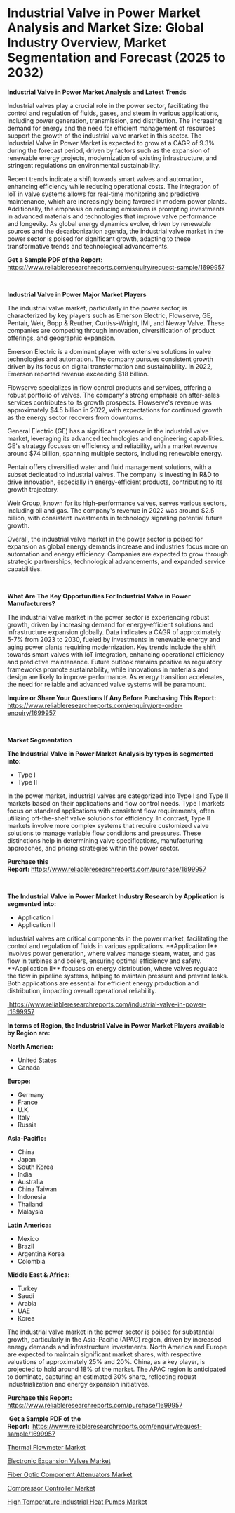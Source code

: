 <p><h1>Industrial Valve in Power Market Analysis and Market Size: Global Industry Overview, Market Segmentation and Forecast (2025 to 2032)</h1></p><p><strong>Industrial Valve in Power Market Analysis and Latest Trends</strong></p>
<p><p>Industrial valves play a crucial role in the power sector, facilitating the control and regulation of fluids, gases, and steam in various applications, including power generation, transmission, and distribution. The increasing demand for energy and the need for efficient management of resources support the growth of the industrial valve market in this sector. The Industrial Valve in Power Market is expected to grow at a CAGR of 9.3% during the forecast period, driven by factors such as the expansion of renewable energy projects, modernization of existing infrastructure, and stringent regulations on environmental sustainability.</p><p>Recent trends indicate a shift towards smart valves and automation, enhancing efficiency while reducing operational costs. The integration of IoT in valve systems allows for real-time monitoring and predictive maintenance, which are increasingly being favored in modern power plants. Additionally, the emphasis on reducing emissions is prompting investments in advanced materials and technologies that improve valve performance and longevity. As global energy dynamics evolve, driven by renewable sources and the decarbonization agenda, the industrial valve market in the power sector is poised for significant growth, adapting to these transformative trends and technological advancements.</p></p>
<p><strong>Get a Sample PDF of the Report:&nbsp;</strong> <a href="https://www.reliableresearchreports.com/enquiry/request-sample/1699957?utm_campaign=10&utm_medium=2&utm_source=Github&utm_content=ia&utm_term=09012025&utm_id=industrial-valve-in-power">https://www.reliableresearchreports.com/enquiry/request-sample/1699957</a></p>
<p>&nbsp;</p>
<p><strong>Industrial Valve in Power Major Market Players</strong></p>
<p><p>The industrial valve market, particularly in the power sector, is characterized by key players such as Emerson Electric, Flowserve, GE, Pentair, Weir, Bopp & Reuther, Curtiss-Wright, IMI, and Neway Valve. These companies are competing through innovation, diversification of product offerings, and geographic expansion.</p><p>Emerson Electric is a dominant player with extensive solutions in valve technologies and automation. The company pursues consistent growth driven by its focus on digital transformation and sustainability. In 2022, Emerson reported revenue exceeding $18 billion.</p><p>Flowserve specializes in flow control products and services, offering a robust portfolio of valves. The company's strong emphasis on after-sales services contributes to its growth prospects. Flowserve's revenue was approximately $4.5 billion in 2022, with expectations for continued growth as the energy sector recovers from downturns.</p><p>General Electric (GE) has a significant presence in the industrial valve market, leveraging its advanced technologies and engineering capabilities. GE's strategy focuses on efficiency and reliability, with a market revenue around $74 billion, spanning multiple sectors, including renewable energy.</p><p>Pentair offers diversified water and fluid management solutions, with a subset dedicated to industrial valves. The company is investing in R&D to drive innovation, especially in energy-efficient products, contributing to its growth trajectory.</p><p>Weir Group, known for its high-performance valves, serves various sectors, including oil and gas. The company's revenue in 2022 was around $2.5 billion, with consistent investments in technology signaling potential future growth.</p><p>Overall, the industrial valve market in the power sector is poised for expansion as global energy demands increase and industries focus more on automation and energy efficiency. Companies are expected to grow through strategic partnerships, technological advancements, and expanded service capabilities.</p></p>
<p>&nbsp;</p>
<p><strong>What Are The Key Opportunities For Industrial Valve in Power Manufacturers?</strong></p>
<p><p>The industrial valve market in the power sector is experiencing robust growth, driven by increasing demand for energy-efficient solutions and infrastructure expansion globally. Data indicates a CAGR of approximately 5-7% from 2023 to 2030, fueled by investments in renewable energy and aging power plants requiring modernization. Key trends include the shift towards smart valves with IoT integration, enhancing operational efficiency and predictive maintenance. Future outlook remains positive as regulatory frameworks promote sustainability, while innovations in materials and design are likely to improve performance. As energy transition accelerates, the need for reliable and advanced valve systems will be paramount.</p></p>
<p><strong>Inquire or Share Your Questions If Any Before Purchasing This Report:</strong> <a href="https://www.reliableresearchreports.com/enquiry/pre-order-enquiry/1699957?utm_campaign=10&utm_medium=2&utm_source=Github&utm_content=ia&utm_term=09012025&utm_id=industrial-valve-in-power">https://www.reliableresearchreports.com/enquiry/pre-order-enquiry/1699957</a></p>
<p>&nbsp;</p>
<p><strong>Market Segmentation</strong></p>
<p><strong>The Industrial Valve in Power Market Analysis by types is segmented into:</strong></p>
<p><ul><li>Type I</li><li>Type II</li></ul></p>
<p><p>In the power market, industrial valves are categorized into Type I and Type II markets based on their applications and flow control needs. Type I markets focus on standard applications with consistent flow requirements, often utilizing off-the-shelf valve solutions for efficiency. In contrast, Type II markets involve more complex systems that require customized valve solutions to manage variable flow conditions and pressures. These distinctions help in determining valve specifications, manufacturing approaches, and pricing strategies within the power sector.</p></p>
<p><strong>Purchase this Report:&nbsp;</strong><a href="https://www.reliableresearchreports.com/purchase/1699957?utm_campaign=10&utm_medium=2&utm_source=Github&utm_content=ia&utm_term=09012025&utm_id=industrial-valve-in-power">https://www.reliableresearchreports.com/purchase/1699957</a></p>
<p>&nbsp;</p>
<p><strong>The Industrial Valve in Power Market Industry Research by Application is segmented into:</strong></p>
<p><ul><li>Application I</li><li>Application II</li></ul></p>
<p><p>Industrial valves are critical components in the power market, facilitating the control and regulation of fluids in various applications. **Application I** involves power generation, where valves manage steam, water, and gas flow in turbines and boilers, ensuring optimal efficiency and safety. **Application II** focuses on energy distribution, where valves regulate the flow in pipeline systems, helping to maintain pressure and prevent leaks. Both applications are essential for efficient energy production and distribution, impacting overall operational reliability.</p></p>
<p><a href="https://www.reliableresearchreports.com/industrial-valve-in-power-r1699957?utm_campaign=10&utm_medium=2&utm_source=Github&utm_content=ia&utm_term=09012025&utm_id=industrial-valve-in-power">&nbsp;https://www.reliableresearchreports.com/industrial-valve-in-power-r1699957</a></p>
<p><strong>In terms of Region, the Industrial Valve in Power Market Players available by Region are:</strong></p>
<p>
    <p> <strong> North America: </strong>
        <ul>
            <li>United States</li>
            <li>Canada</li>
        </ul>
        </p> 
    <p> <strong> Europe: </strong>
        <ul>
            <li>Germany</li>
            <li>France</li>
            <li>U.K.</li>
            <li>Italy</li>
            <li>Russia</li>
        </ul>
        </p> 
    <p> <strong> Asia-Pacific: </strong>
        <ul>
            <li>China</li>
            <li>Japan</li>
            <li>South Korea</li>
            <li>India</li>
            <li>Australia</li>
            <li>China Taiwan</li>
            <li>Indonesia</li>
            <li>Thailand</li>
            <li>Malaysia</li>
        </ul>
        </p> 
    <p> <strong> Latin America: </strong>
        <ul>
            <li>Mexico</li>
            <li>Brazil</li>
            <li>Argentina Korea</li>
            <li>Colombia</li>
        </ul>
        </p> 
    <p> <strong> Middle East & Africa: </strong>
        <ul>
            <li>Turkey</li>
            <li>Saudi</li>
            <li>Arabia</li>
            <li>UAE</li>
            <li>Korea</li>
        </ul>
    </p>
    </p>
<p><p>The industrial valve market in the power sector is poised for substantial growth, particularly in the Asia-Pacific (APAC) region, driven by increased energy demands and infrastructure investments. North America and Europe are expected to maintain significant market shares, with respective valuations of approximately 25% and 20%. China, as a key player, is projected to hold around 18% of the market. The APAC region is anticipated to dominate, capturing an estimated 30% share, reflecting robust industrialization and energy expansion initiatives.</p></p>
<p><strong>Purchase this Report: </strong><a href="https://www.reliableresearchreports.com/purchase/1699957?utm_campaign=10&utm_medium=2&utm_source=Github&utm_content=ia&utm_term=09012025&utm_id=industrial-valve-in-power">https://www.reliableresearchreports.com/purchase/1699957</a></p>
<p>&nbsp;<strong>Get a Sample PDF of the Report:&nbsp;&nbsp;</strong><a href="https://www.reliableresearchreports.com/enquiry/request-sample/1699957?utm_campaign=10&utm_medium=2&utm_source=Github&utm_content=ia&utm_term=09012025&utm_id=industrial-valve-in-power">https://www.reliableresearchreports.com/enquiry/request-sample/1699957</a></p>
<p><strong></strong></p>
<p><p><a href="https://github.com/leopardmicheal7019/Market-Research-Report-List-1/blob/main/thermal-flowmeter-market.md?utm_campaign=10&utm_medium=2&utm_source=Github&utm_content=ia&utm_term=09012025&utm_id=industrial-valve-in-power">Thermal Flowmeter Market</a></p><p><a href="https://github.com/JubayerMia832/Market-Research-Report-List-1/blob/main/electronic-expansion-valves-market.md?utm_campaign=10&utm_medium=2&utm_source=Github&utm_content=ia&utm_term=09012025&utm_id=industrial-valve-in-power">Electronic Expansion Valves Market</a></p><p><a href="https://github.com/domoniqueluoma76/Market-Research-Report-List-1/blob/main/fiber-optic-component-attenuators-market.md?utm_campaign=10&utm_medium=2&utm_source=Github&utm_content=ia&utm_term=09012025&utm_id=industrial-valve-in-power">Fiber Optic Component Attenuators Market</a></p><p><a href="https://github.com/ygfu6u/Market-Research-Report-List-1/blob/main/compressor-controller-market.md?utm_campaign=10&utm_medium=2&utm_source=Github&utm_content=ia&utm_term=09012025&utm_id=industrial-valve-in-power">Compressor Controller Market</a></p><p><a href="https://github.com/millionkaryn68/Market-Research-Report-List-1/blob/main/high-temperature-industrial-heat-pumps-market.md?utm_campaign=10&utm_medium=2&utm_source=Github&utm_content=ia&utm_term=09012025&utm_id=industrial-valve-in-power">High Temperature Industrial Heat Pumps Market</a></p></p>
